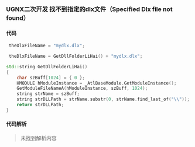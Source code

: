 ### UGNX二次开发 找不到指定的dlx文件（Specified Dlx file not found）

#### 代码

```cpp
 theDlxFileName = "mydlx.dlx";

```

```cpp
 theDlxFileName = GetDllFolderLiHai() + "mydlx.dlx";

```

```cpp
std::string GetDllFolderLiHai()
{
	char szBuff[1024] = { 0 };
	HMODULE hModuleInstance = _AtlBaseModule.GetModuleInstance();
	GetModuleFileNameA(hModuleInstance, szBuff, 1024);
	string strName = szBuff;
	string strDLLPath = strName.substr(0, strName.find_last_of("\\"));
	return strDLLPath;
}


```

#### 代码解析
> 未找到解析内容

